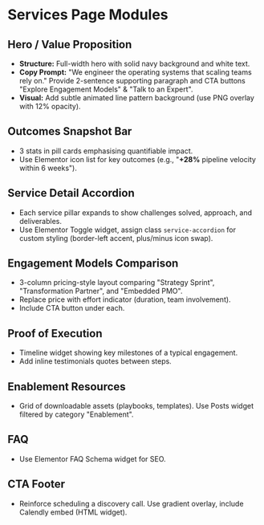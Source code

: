 # Services Page Modules

## Hero / Value Proposition
* **Structure:** Full-width hero with solid navy background and white text.
* **Copy Prompt:** "We engineer the operating systems that scaling teams rely on." Provide 2-sentence supporting paragraph and CTA buttons "Explore Engagement Models" & "Talk to an Expert".
* **Visual:** Add subtle animated line pattern background (use PNG overlay with 12% opacity).

## Outcomes Snapshot Bar
* 3 stats in pill cards emphasising quantifiable impact.
* Use Elementor icon list for key outcomes (e.g., "<strong>+28%</strong> pipeline velocity within 6 weeks").

## Service Detail Accordion
* Each service pillar expands to show challenges solved, approach, and deliverables.
* Use Elementor Toggle widget, assign class `service-accordion` for custom styling (border-left accent, plus/minus icon swap).

## Engagement Models Comparison
* 3-column pricing-style layout comparing "Strategy Sprint", "Transformation Partner", and "Embedded PMO".
* Replace price with effort indicator (duration, team involvement).
* Include CTA button under each.

## Proof of Execution
* Timeline widget showing key milestones of a typical engagement.
* Add inline testimonials quotes between steps.

## Enablement Resources
* Grid of downloadable assets (playbooks, templates). Use Posts widget filtered by category "Enablement".

## FAQ
* Use Elementor FAQ Schema widget for SEO.

## CTA Footer
* Reinforce scheduling a discovery call. Use gradient overlay, include Calendly embed (HTML widget).
